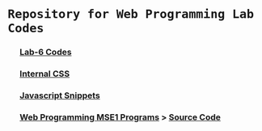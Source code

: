 # `Repository for Web Programming Lab Codes`

<div>

<ul>
  
  <h3><a href="https://github.com/sachindsilva16/WebP-Lab-Code/tree/main/lab6">Lab-6 Codes</a></h3>
    <h3><a href="https://github.com/sachindsilva16/WebP-Lab-Code/tree/main/Internal-CSS">Internal CSS</a></h3>
    <h3><a href="https://github.com/sachindsilva16/WebP-Lab-Code/tree/main/javascript%20II">Javascript Snippets</a></h3>
    <h3><a href="https://github.com/sachindsilva16/WebP-Lab-Code/blob/main/WEB_MSE01/">Web Programming MSE1 Programs</a> > <a href="https://sachindsilva16.github.io/WebP-Lab-Code/WEB_MSE01.rar">Source Code</a>
      
      
</ul>

